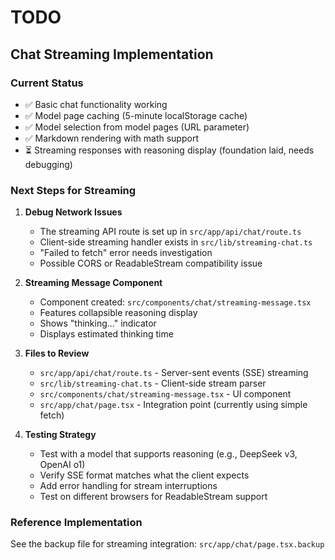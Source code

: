 # TODO

## Chat Streaming Implementation

### Current Status
- ✅ Basic chat functionality working
- ✅ Model page caching (5-minute localStorage cache)
- ✅ Model selection from model pages (URL parameter)
- ✅ Markdown rendering with math support
- ⏳ Streaming responses with reasoning display (foundation laid, needs debugging)

### Next Steps for Streaming
1. **Debug Network Issues**
   - The streaming API route is set up in `src/app/api/chat/route.ts`
   - Client-side streaming handler exists in `src/lib/streaming-chat.ts`
   - "Failed to fetch" error needs investigation
   - Possible CORS or ReadableStream compatibility issue

2. **Streaming Message Component**
   - Component created: `src/components/chat/streaming-message.tsx`
   - Features collapsible reasoning display
   - Shows "thinking..." indicator
   - Displays estimated thinking time

3. **Files to Review**
   - `src/app/api/chat/route.ts` - Server-sent events (SSE) streaming
   - `src/lib/streaming-chat.ts` - Client-side stream parser
   - `src/components/chat/streaming-message.tsx` - UI component
   - `src/app/chat/page.tsx` - Integration point (currently using simple fetch)

4. **Testing Strategy**
   - Test with a model that supports reasoning (e.g., DeepSeek v3, OpenAI o1)
   - Verify SSE format matches what the client expects
   - Add error handling for stream interruptions
   - Test on different browsers for ReadableStream support

### Reference Implementation
See the backup file for streaming integration: `src/app/chat/page.tsx.backup`
